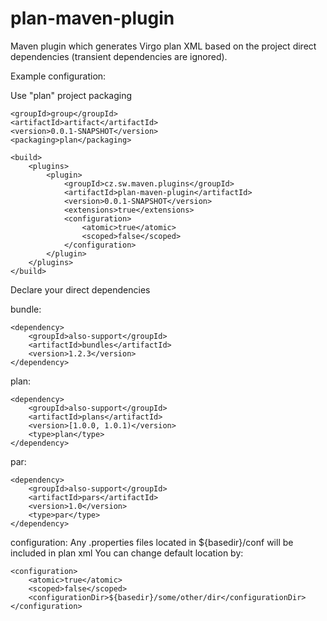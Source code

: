 plan-maven-plugin
=================

Maven plugin which generates Virgo plan XML based on the project direct dependencies (transient dependencies are ignored).
 
Example configuration:

Use "plan" project packaging

	<groupId>group</groupId>
	<artifactId>artifact</artifactId>
	<version>0.0.1-SNAPSHOT</version>
	<packaging>plan</packaging>
	
	<build>
		<plugins>
	    	<plugin>
	        	<groupId>cz.sw.maven.plugins</groupId>
				<artifactId>plan-maven-plugin</artifactId>
				<version>0.0.1-SNAPSHOT</version>
				<extensions>true</extensions>
				<configuration>
					<atomic>true</atomic>
					<scoped>false</scoped>
				</configuration>
			</plugin>
		</plugins>
	</build>


Declare your direct dependencies

bundle:

	<dependency>
		<groupId>also-support</groupId>
		<artifactId>bundles</artifactId>
		<version>1.2.3</version>
	</dependency>


plan:

	<dependency>
		<groupId>also-support</groupId>
		<artifactId>plans</artifactId>
		<version>[1.0.0, 1.0.1)</version>
		<type>plan</type>
	</dependency>


par:

	<dependency>
		<groupId>also-support</groupId>
		<artifactId>pars</artifactId>
		<version>1.0</version>
		<type>par</type>
	</dependency>


configuration:
   Any .properties files located in ${basedir}/conf will be included in plan xml
   You can change default location by:

	<configuration>
		<atomic>true</atomic>
		<scoped>false</scoped>
		<configurationDir>${basedir}/some/other/dir</configurationDir>
	</configuration>

